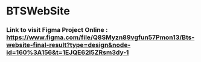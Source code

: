 # BTSWebSite

### Link to visit Figma Project Online : https://www.figma.com/file/Q8SMyzn89vgfun57Pmon13/Bts-website-final-result?type=design&node-id=160%3A156&t=1EJQE62I5ZRsm3dy-1